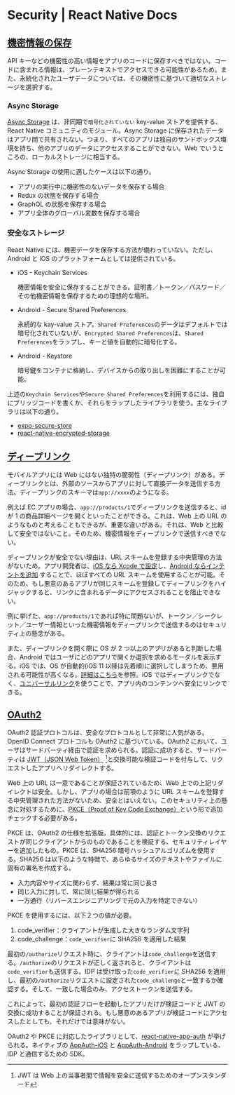 # Security | React Native Docs

## [機密情報の保存](https://reactnative.dev/docs/security#storing-sensitive-info)

API キーなどの機密性の高い情報をアプリのコードに保存すべきではない。コードに含まれる情報は、プレーンテキストでアクセスできる可能性があるため。また、永続化されたユーザデータについては、その機密性に基づいて適切なストレージを選択する。

### Async Storage

[Async Storage](https://github.com/react-native-async-storage/async-storage) は、非同期で`暗号化されていない` key-value ストアを提供する、React Native コミュニティのモジュール。Async Storage に保存されたデータはアプリ間で共有されない。つまり、すべてのアプリは独自のサンドボックス環境を持ち、他のアプリのデータにアクセスすることができない。Web でいうところの、ローカルストレージに相当する。

Async Storage の使用に適したケースは以下の通り。

- アプリの実行中に機密性のないデータを保存する場合
- Redux の状態を保存する場合
- GraphQL の状態を保存する場合
- アプリ全体のグローバル変数を保存する場合

### 安全なストレージ

React Native には、機密データを保存する方法が備わっていない。ただし、Android と iOS のプラットフォームとしては提供されている。

- iOS - Keychain Services

  機密情報を安全に保存することができる。証明書／トークン／パスワード／その他機密情報を保存するための理想的な場所。

- Android - Secure Shared Preferences

  永続的な kay-value ストア。`Shared Preferences`のデータはデフォルトでは暗号化されていないが、`Encrypted Shared Preferences`は、`Shared Preferences`をラップし、キーと値を自動的に暗号化する。

- Android - Keystore

  暗号鍵をコンテナに格納し、デバイスからの取り出しを困難にすることが可能。

上述の`Keychain Services`や`Secure Shared Preferences`を利用するには、独自にブリッジコードを書くか、それらをラップしたライブラリを使う。主なライブラリは以下の通り。

- [expo-secure-store](https://docs.expo.dev/versions/latest/sdk/securestore/)
- [react-native-encrypted-storage](https://github.com/emeraldsanto/react-native-encrypted-storage)

## [ディープリンク](https://reactnative.dev/docs/security#authentication-and-deep-linking)

モバイルアプリには Web にはない独特の脆弱性（ディープリンク）がある。ディープリンクとは、外部のソースからアプリに対して直接データを送信する方法。ディープリンクのスキーマは`app://xxxx`のようになる。

例えば EC アプリの場合、`app://products/1`でディープリンクを送信すると、id が 1 の商品詳細ページを開くといったことができる。これは、Web 上の URL のようなものと考えることもできるが、重要な違いがある。それは、Web と比較して安全ではないこと。そのため、機密情報をディープリンクで送信すべきでない。

ディープリンクが安全でない理由は、URL スキームを登録する中央管理の方法がないため。アプリ開発者は、[iOS なら Xcode で設定](https://developer.apple.com/documentation/xcode/defining-a-custom-url-scheme-for-your-app)し、[Android ならインテントを追加](https://developer.android.com/training/app-links/deep-linking) することで、ほぼすべての URL スキームを使用することが可能。そのため、もし悪意のあるアプリが同じスキームを登録してディープリンクをハイジャックすると、リンクに含まれるデータにアクセスされることを阻止できない。

例に挙げた、`app://products/1`であれば特に問題ないが、トークン／シークレット／ユーザー情報といった機密情報をディープリンクで送信するのはセキュリティ上の懸念がある。

また、ディープリンクを開く際に OS が 2 つ以上のアプリがあると判断した場合、Android ではユーザにどのアプリで開くか選択を求めるモーダルを表示する。iOS では、OS が自動的(iOS 11 以降は先着順)に選択してしまうため、悪用される可能性が高くなる。[詳細はこちら](https://blog.trendmicro.com/trendlabs-security-intelligence/ios-url-scheme-susceptible-to-hijacking/)を参照。iOS ではディープリンクでなく、[ユニバーサルリンク](https://developer.apple.com/ios/universal-links/)を使うことで、アプリ内のコンテンツへ安全にリンクできる。

## [OAuth2](https://reactnative.dev/docs/security#oauth2-and-redirects)

OAuth2 認証プロトコルは、安全なプロトコルとして非常に人気がある。OpenID Connect プロトコルも OAuth2 に基づいている。OAuth2 において、ユーザはサードパーティ経由で認証を求められる。認証に成功すると、サードパーティは [JWT（JSON Web Token）](https://jwt.io/introduction/) [^1]と交換可能な検証コードを付与して、リクエストしたアプリへリダイレクトする。

Web 上の URL は一意であることが保証されているため、Web 上での上記リダイレクトは安全。しかし、アプリの場合は前項のように URL スキームを登録する中央管理された方法がないため、安全とはいえない。このセキュリティ上の懸念に対処するために、[PKCE（Proof of Key Code Exchange）](https://oauth.net/2/pkce/)という形で追加チェックする必要がある。

PKCE は、OAuth2 の仕様を拡張版。具体的には、認証とトークン交換のリクエストが同じクライアントからのものであることを検証する、セキュリティレイヤーを追加したもの。PKCE は、SHA256 暗号ハッシュアルゴリズムを使用する。SHA256 は以下のような特徴で、あらゆるサイズのテキストやファイルに固有の署名を作成する。

- 入力内容やサイズに関わらず、結果は常に同じ長さ
- 同じ入力に対して、常に同じ結果が得られる
- 一方通行（リバースエンジニアリングで元の入力を特定できない）

PKCE を使用するには、以下２つの値が必要。

1. code_verifier：クライアントが生成した大きなランダム文字列
2. code_challenge：`code_verifier`に SHA256 を適用した結果

最初の`/authorize`リクエスト時に、クライアントは`code_challenge`を送信する。`/authorize`のリクエストが正しく返されると、クライアントは`code_verifier`も送信する。IDP は受け取った`code_verifier`に SHA256 を適用し、最初の`/authorize`リクエストに設定された`code_challenge`と一致するか確認する。そして、一致した場合のみ、アクセストークンを送信する。

これによって、最初の認証フローを起動したアプリだけが検証コードと JWT の交換に成功することが保証される。もし悪意のあるアプリが検証コードにアクセスしたとしても、それだけでは意味がない。

OAuth2 や PKCE に対応したライブラリとして、[react-native-app-auth](https://github.com/FormidableLabs/react-native-app-auth) が挙げられる。ネイティブの [AppAuth-iOS](https://github.com/openid/AppAuth-iOS) と [AppAuth-Android](https://github.com/openid/AppAuth-Android) をラップしている、IDP と通信するための SDK。

[^1]: JWT は Web 上の当事者間で情報を安全に送信するためのオープンスタンダード
